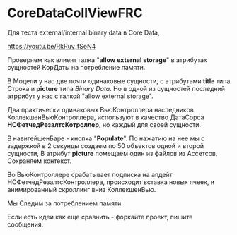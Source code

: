 # CoreDataCollViewFRC
Для теста external/internal binary data  в  Core Data,


https://youtu.be/RkRuv_fSeN4

Проверяем как влиеят галка "**allow external storage**" в атрибутах сущностей КорДаты на потребление памяти.

В Модели у нас две почти одинаковые сущности, с атрибутами  **title** типа Строка и **picture** типа *Binary Data*. 
Но в одной из сущностей последний атррибут у нас с галкой "allow external storage".

Два практически одинаковых ВьюКонтроллера наследников КоллекшенВьюКонтроллера, используют в качество ДатаСорса **НСФетчедРезалтсКотроллер**, но каждый для своей сущности.

В навигейшенБаре - кнопка "**Populate**". По нажатию на нее мы с задержкой в 2 секунды создаем по 50 объектов одной и второй сущности, В атрибут **picture** помещаем один из файлов из Ассетсов. Сохраняем контекст.

Во ВьюКонтроллере срабатывает подписка на апдейт НСФетчедРезалтсКонтроллера, происходит вставка новых ячеек, и анимированный скроллинг вниз КоллекшенВью.


Мы Следим за потреблением памяти.


Если есть идеи как еще сравнить - форкайте проект, пишите сообщения.

